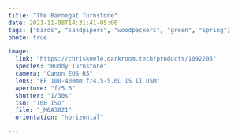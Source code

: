 ```yaml
---
title: "The Barnegat Turnstone"
date: 2021-11-08T14:31:41-05:00
tags: ["birds", "sandpipers", "woodpeckers", "green", "spring"]
photo: true

image:
  link: "https://chriskeele.darkroom.tech/products/1092205"
  species: "Ruddy Turnstone"
  camera: "Canon EOS R5"
  lens: "EF 100-400mm f/4.5-5.6L IS II USM"
  aperture: "f/5.6"
  shutter: "1/30s"
  iso: "100 ISO"
  file: "_M6A3021"
  orientation: "horizontal"

---
```

